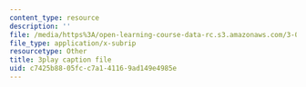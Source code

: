 ```yaml
---
content_type: resource
description: ''
file: /media/https%3A/open-learning-course-data-rc.s3.amazonaws.com/3-054-cellular-solids-structure-properties-and-applications-spring-2015/c7425b8805fcc7a141169ad149e4985e_cQpCPzetm3E.srt
file_type: application/x-subrip
resourcetype: Other
title: 3play caption file
uid: c7425b88-05fc-c7a1-4116-9ad149e4985e
---
```

